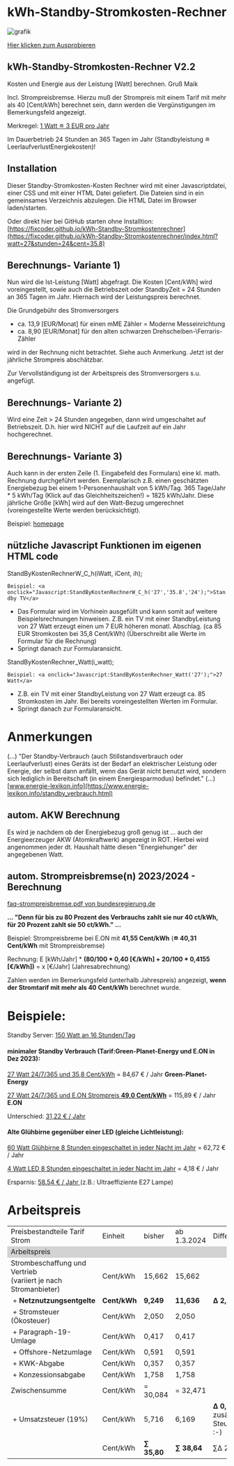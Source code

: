 # kWh-Standby-Stromkosten-Rechner 

![grafik](https://github.com/fixcoder/kWh-Standby-Stromkostenrechner/assets/152872653/af5f786f-be4b-4c2c-a3e3-98112907639f)


[Hier klicken zum Ausprobieren](https://fixcoder.github.io/kWh-Standby-Stromkostenrechner/)

## kWh-Standby-Stromkosten-Rechner V2.2
Kosten und Energie aus der Leistung [Watt] berechnen. Gruß Maik


Incl. Strompreisbremse. Hierzu muß der Strompreis mit einem Tarif mit mehr als 40 [Cent/kWh] berechnet sein, 
dann werden die Vergünstigungen im Bemerkungsfeld angezeigt.

Merkregel: [1 Watt &#8792; 3 EUR pro Jahr](https://fixcoder.github.io/kWh-Standby-Stromkostenrechner/index.html?watt=1&stunden=24&cent=35.8)

Im Dauerbetrieb 24 Stunden an 365 Tagen im Jahr (Standbyleistung  &#8792; LeerlaufverlustEnergiekosten)!



## Installation
Dieser Standby-Stromkosten-Kosten Rechner wird mit einer Javascriptdatei, einer CSS und mit einer HTML Datei geliefert.
Die Dateien sind in ein gemeinsames Verzeichnis abzulegen. Die HTML Datei im Browser laden/starten.

Oder direkt hier bei GitHub starten ohne Installtion: [https://fixcoder.github.io/kWh-Standby-Stromkostenrechner](https://fixcoder.github.io/kWh-Standby-Stromkostenrechner/index.html?watt=27&stunden=24&cent=35.8)


## Berechnungs- Variante 1)
Nun wird die Ist-Leistung [Watt] abgefragt.
Die Kosten [Cent/kWh] wird voreingestellt, sowie auch die Betriebszeit oder StandbyZeit = 24 Stunden an 365 Tagen im Jahr.
Hiernach wird der Leistungspreis berechnet.

Die Grundgebühr des Stromversorgers 
- ca. 13,9 [EUR/Monat] für einen mME Zähler = Moderne Messeinrichtung
- ca. 8,90 [EUR/Monat] für den alten schwarzen Drehscheiben-\Ferraris-Zähler

wird in der Rechnung nicht betrachtet. Siehe auch Anmerkung.
Jetzt ist der jährliche Strompreis abschätzbar.

Zur Vervollständigung ist der Arbeitspreis des Stromversorgers s.u. angefügt.

## Berechnungs- Variante 2)

Wird eine Zeit > 24 Stunden angegeben, dann wird umgeschaltet auf Betriebszeit.
D.h. hier wird NICHT auf die Laufzeit auf ein Jahr hochgerechnet.

## Berechnungs- Variante 3)
Auch kann in der ersten Zeile (1. Eingabefeld des Formulars) eine kl. math. Rechnung durchgeführt werden. Exemplarisch z.B. einen
geschätzten Energiebezug bei einem 1-Personenhaushalt von 5 kWh/Tag. 365 Tage/Jahr * 5 kWh/Tag (Klick auf das Gleichheitszeichen!) = 1825 kWh/Jahr.
Diese jährliche Größe [kWh] wird auf den Watt-Bezug umgerechnet (voreingestellte Werte werden berücksichtigt).

Beispiel: [homepage](https://www.maikschulte.de/loesungen-klimawandel.php#MaiksStandbyStromkostenRechner)

## nützliche Javascript Funktionen im eigenen HTML code
StandByKostenRechnerW_C_h(iWatt, iCent, ih);

`Beispiel: <a onclick="Javascript:StandByKostenRechnerW_C_h('27','35.8','24');">Standby TV</a>` 

 - Das Formular wird im Vorhinein ausgefüllt und kann somit auf weitere Beispielsrechnungen hinweisen.
 Z.B. ein TV mit einer StandbyLeistung von 27 Watt erzeugt einen um 7 EUR höheren monatl. Abschlag. (ca 85 EUR Stromkosten bei 35,8 Cent/kWh)
(Überschreibt alle Werte im Formular für die Rechnung)
 - Springt danach zur Formularansicht.

StandByKostenRechner_Watt(i_watt);

`Beispiel: <a onclick="Javascript:StandByKostenRechner_Watt('27');">27 Watt</a>`


 - Z.B. ein TV mit einer StandbyLeistung von 27 Watt erzeugt ca. 85 Stromkosten im Jahr. Bei bereits voreingestellten Werten im Formular.
 - Springt danach zur Formularansicht.

# Anmerkungen

(...) "Der Standby-Verbrauch (auch Stillstandsverbrauch oder Leerlaufverlust) eines Geräts ist der Bedarf 
an elektrischer Leistung oder Energie, der selbst dann anfällt, wenn das Gerät nicht benutzt wird, 
sondern sich lediglich in Bereitschaft (in einem Energiesparmodus) befindet." (...) 
[www.energie-lexikon.info](https://www.energie-lexikon.info/standby_verbrauch.html)


## autom. AKW Berechnung
Es wird je nachdem ob der Energiebezug groß genug ist ... auch der Energieerzeuger AKW (Atomkraftwerk)
angezeigt in ROT. Hierbei wird angenommen jeder dt. Haushalt hätte diesen "Energiehunger" der angegebenen Watt.

## autom. Strompreisbremse(n) 2023/2024 - Berechnung

[faq-strompreisbremse.pdf von bundesregierung.de](https://www.bundesregierung.de/breg-de/themen/stromkostenrechner)

**... "Denn für bis zu 80 Prozent des Verbrauchs zahlt sie nur 40 ct/kWh, für 20 Prozent zahlt sie 50 ct/kWh." ...**

Beispiel: Strompreisbreme bei E.ON mit **41,55 Cent/kWh**   (**&#8792; 40,31 Cent/kWh** mit Strompreisbremse)

Rechnung: E [kWh/Jahr] * **(80/100 * 0,40 [€/kWh] + 20/100 * 0,4155 [€/kWh])** = x [€/Jahr] (Jahresabrechnung)

Zahlen werden im Bemerkungsfeld (unterhalb Jahrespreis) angezeigt, **wenn der Stromtarif mit mehr als 40 Cent/kWh** berechnet wurde.

# Beispiele:

Standby Server: [150 Watt an 16 Stunden/Tag](https://fixcoder.github.io/kWh-Standby-Stromkostenrechner/index.html?watt=150&stunden=16&cent=35.8) 

#### minimaler Standby Verbrauch (Tarif:Green-Planet-Energy und E.ON in Dez 2023):

[27 Watt 24/7/365 und 35,8 Cent/kWh](https://fixcoder.github.io/kWh-Standby-Stromkostenrechner/index.html?watt=27&stunden=24&cent=35.8) = 84,67 € / Jahr **Green-Planet-Energy**

[27 Watt 24/7/365 und E.ON Strompreis **49,0 Cent/kWh**](https://fixcoder.github.io/kWh-Standby-Stromkostenrechner/index.html?watt=27&stunden=24&cent=49) = 115,89 € / Jahr **E.ON**

Unterschied: [31,22 € / Jahr ](https://fixcoder.github.io/kWh-Standby-Stromkostenrechner/index.html?watt=27&stunden=24&cent=13.2)

#### Alte Glühbirne gegenüber einer LED (gleiche Lichtleistung):

[60 Watt Glühbirne 8 Stunden eingeschaltet in jeder Nacht im Jahr](https://fixcoder.github.io/kWh-Standby-Stromkostenrechner/index.html?watt=60&stunden=8&cent=35.8) = 62,72 € / Jahr 

[4 Watt LED 8 Stunden eingeschaltet in jeder Nacht im Jahr](https://fixcoder.github.io/kWh-Standby-Stromkostenrechner/index.html?watt=4&stunden=8&cent=35.8) = 4,18 €  / Jahr 

Ersparnis: [58.54 €  / Jahr ](https://fixcoder.github.io/kWh-Standby-Stromkostenrechner/index.html?watt=56&stunden=8&cent=35.8) (z.B.: Ultraeffiziente E27 Lampe)

# Arbeitspreis


<table>
<tr><td width="30%">Preisbestandteile Tarif Strom</td>
    <td width="40px" class="c">Einheit</td>
    <td width="40px" class="c">bisher</td>
    <td width="40px" class="c">ab 1.3.2024</td>
    <td width="25%"><div id="idposkWhJahr">Differenz</div></td>
</tr>

<tr style="background-color:lightgrey;"><td colspan=5>Arbeitspreis</td></tr> 

<tr><td>Strombeschaffung und Vertrieb<br>(variiert je nach Stromanbieter)</td>
<td >Cent/kWh</td>
<td >15,662</td><td>15,662</td>
<td></td>
</tr>

<tr><td>&nbsp;+&nbsp;<b>Netznutzungsentgelte</b></td>
<td><b>Cent/kWh</b></td>
<td><b>9,249</b></td>
<td><b>11,636</b></td>
<td><b>&#x0394; 2,387</b></td>
</tr>

<tr><td>&nbsp;+&nbsp;Stromsteuer (Ökosteuer)</td><td class="c">Cent/kWh</td><td class="b">2,050</td><td class="b">2,050</td><td></td></tr>
<tr><td>&nbsp;+&nbsp;Paragraph-19-Umlage</td><td class="c">Cent/kWh</td><td class="b">0,417</td><td class="b">0,417</td><td></td></tr>
<tr><td>&nbsp;+&nbsp;Offshore-Netzumlage</td><td class="c">Cent/kWh</td><td class="b">0,591</td><td class="b">0,591</td><td></td></tr>
<tr><td>&nbsp;+&nbsp;KWK-Abgabe</td><td class="c">Cent/kWh</td><td class="b">0,357</td><td class="b">0,357</td><td></td></tr>
<tr><td>&nbsp;+&nbsp;Konzessionsabgabe</td><td class="c">Cent/kWh</td><td class="b">1,758</td><td class="b">1,758</td><td></td></tr>

<tr><td>Zwischensumme</td><td class="c">Cent/kWh</td><td class="b">= 30,084</td><td class="b">= 32,471</td><td></td></tr>
    
<tr><td>&nbsp;+&nbsp;Umsatzsteuer (19%)</td><td class="c">Cent/kWh</td><td class="b">5,716</td><td>6,169</td>
<td><b>&#x0394; 0,453</b> zusätzliche Steuereinnahmen :-)</td></tr>
<tr><td></td><td>Cent/kWh</td><td><b>&sum; 35,80</b></td><td ><b>&sum; 38,64</b></td><td>&sum;&#x0394; 2,84</td></tr> 
</table> 







